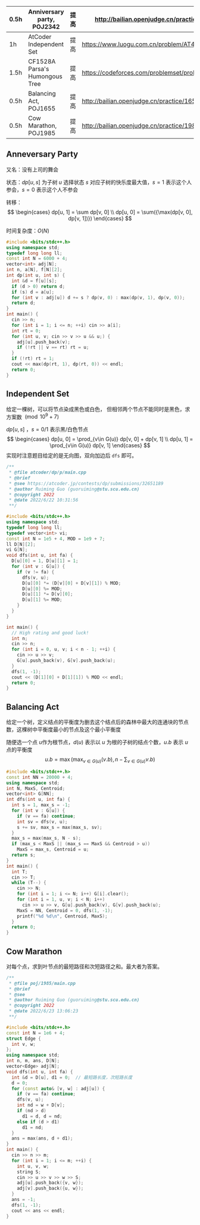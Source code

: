 | 0.5h | Anniversary party, POJ2342     | 提高 | http://bailian.openjudge.cn/practice/2342        |
| ---- | ------------------------------ | ---- | ------------------------------------------------ |
| 1h   | AtCoder Independent Set        | 提高 | https://www.luogu.com.cn/problem/AT4537          |
| 1.5h | CF1528A Parsa's Humongous Tree | 提高 | https://codeforces.com/problemset/problem/1528/A |
| 0.5h | Balancing Act, POJ1655         | 提高 | http://bailian.openjudge.cn/practice/1655        |
| 0.5h | Cow Marathon, POJ1985          | 提高 | http://bailian.openjudge.cn/practice/1985        |

## Anneversary Party

又名：没有上司的舞会

状态：$dp[u, s]$ 为子树 $u$ 选择状态 $s$ 对应子树的快乐度最大值，$s=1$ 表示这个人参会，$s=0$ 表示这个人不参会

转移：
$$
\begin{cases}
dp[u, 1] = \sum dp[v, 0] \\
dp[u, 0] = \sum({\max(dp[v, 0], dp[v, 1])})
\end{cases}
$$

时间复杂度：$O(N)$

```cpp
#include <bits/stdc++.h>
using namespace std;
typedef long long ll;
const int N = 6000 + 4;
vector<int> adj[N];
int n, a[N], f[N][2];
int dp(int u, int s) {
  int &d = f[u][s];
  if (d > 0) return d;
  if (s) d = a[u];
  for (int v : adj[u]) d += s ? dp(v, 0) : max(dp(v, 1), dp(v, 0));
  return d;
}
int main() {
  cin >> n;
  for (int i = 1; i <= n; ++i) cin >> a[i];
  int rt = 0;
  for (int u, v; cin >> v >> u && u;) {
    adj[u].push_back(v);
    if (!rt || v == rt) rt = u;
  }
  if (!rt) rt = 1;
  cout << max(dp(rt, 1), dp(rt, 0)) << endl;
  return 0;
}
```

## Independent Set

给定一棵树，可以将节点染成黑色或白色， 但相邻两个节点不能同时是黑色，求方案数 $\pmod{10^9+7}$

$dp[u,s]$ ，$s=0/1$ 表示黑/白色节点
$$
\begin{cases}
dp[u, 0] = \prod_{v\in G(u)} dp[v, 0] + dp[v, 1] \\
dp[u, 1] = \prod_{v\in G(u)} dp[v, 1]
\end{cases}
$$
实现时注意题目给定的是无向图，双向加边后 `dfs` 即可。

```cpp
/**
 * @file atcoder/dp/p/main.cpp
 * @brief
 * @see https://atcoder.jp/contests/dp/submissions/32651189
 * @author Ruiming Guo (guoruiming@stu.scu.edu.cn)
 * @copyright 2022
 * @date 2022/6/22 10:31:56
 **/

#include <bits/stdc++.h>
using namespace std;
typedef long long ll;
typedef vector<int> vi;
const int N = 1e5 + 4, MOD = 1e9 + 7;
ll D[N][2];
vi G[N];
void dfs(int u, int fa) {
  D[u][0] = 1, D[u][1] = 1;
  for (int v : G[u]) {
    if (v != fa) {
      dfs(v, u);
      D[u][0] *= (D[v][0] + D[v][1]) % MOD;
      D[u][0] %= MOD;
      D[u][1] *= D[v][0];
      D[u][1] %= MOD;
    }
  }
}

int main() {
  // High rating and good luck!
  int n;
  cin >> n;
  for (int i = 0, u, v; i < n - 1; ++i) {
    cin >> u >> v;
    G[u].push_back(v), G[v].push_back(u);
  }
  dfs(1, -1);
  cout << (D[1][0] + D[1][1]) % MOD << endl;
  return 0;
}
```

## Balancing Act

给定一个树，定义结点的平衡度为删去这个结点后的森林中最大的连通块的节点数，这棵树中平衡度最小的节点及这个最小平衡度

随便选一个点 $u$作为根节点，$d(u)$ 表示以 $u$ 为根的子树的结点个数，$u.b$ 表示 $u$ 点的平衡度
$$
u.b = \max(\max_{v \in G(u)}(v.b), n-\sum_{v\in{G(u)}}v.b)
$$

```cpp
#include <bits/stdc++.h>
const int NN = 20000 + 4;
using namespace std;
int N, MaxS, Centroid;
vector<int> G[NN];
int dfs(int u, int fa) {
  int s = 1, max_s = -1;
  for (int v : G[u]) {
    if (v == fa) continue;
    int sv = dfs(v, u);
    s += sv, max_s = max(max_s, sv);
  }
  max_s = max(max_s, N - s);
  if (max_s < MaxS || (max_s == MaxS && Centroid > u))
    MaxS = max_s, Centroid = u;
  return s;
}
int main() {
  int T;
  cin >> T;
  while (T--) {
    cin >> N;
    for (int i = 1; i <= N; i++) G[i].clear();
    for (int i = 1, u, v; i < N; i++)
      cin >> u >> v, G[u].push_back(v), G[v].push_back(u);
    MaxS = NN, Centroid = 0, dfs(1, -1);
    printf("%d %d\n", Centroid, MaxS);
  }
  return 0;
}
```

## Cow Marathon

对每个点，求到叶节点的最短路径和次短路径之和。最大者为答案。

```cpp
/**
 * @file poj/1985/main.cpp
 * @brief
 * @see
 * @author Ruiming Guo (guoruiming@stu.scu.edu.cn)
 * @copyright 2022
 * @date 2022/6/23 13:06:23
 **/

#include <bits/stdc++.h>
const int N = 1e6 + 4;
struct Edge {
  int v, w;
};
using namespace std;
int n, m, ans, D[N];
vector<Edge> adj[N];
void dfs(int u, int fa) {
  int &d = D[u], d1 = 0;  // 最短路长度，次短路长度
  d = 0;
  for (const auto& [v, w] : adj[u]) {
    if (v == fa) continue;
    dfs(v, u);
    int nd = w + D[v];
    if (nd > d)
      d1 = d, d = nd;
    else if (d > d1)
      d1 = nd;
  }
  ans = max(ans, d + d1);
}
int main() {
  cin >> n >> m;
  for (int i = 1; i <= m; ++i) {
    int u, v, w;
    string S;
    cin >> u >> v >> w >> S;
    adj[u].push_back({v, w});
    adj[v].push_back({u, w});
  }
  ans = -1;
  dfs(1, -1);
  cout << ans << endl;
}
```

